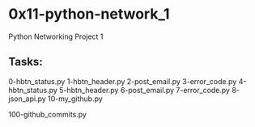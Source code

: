 # 0x11-python-network_1

Python Networking Project 1

## Tasks:

0-hbtn_status.py
1-hbtn_header.py
2-post_email.py
3-error_code.py
4-hbtn_status.py
5-hbtn_header.py
6-post_email.py
7-error_code.py
8-json_api.py
10-my_github.py

100-github_commits.py
